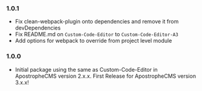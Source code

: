 ### 1.0.1
- Fix clean-webpack-plugin onto dependencies and remove it from devDependencies
- Fix README.md on `Custom-Code-Editor` to `Custom-Code-Editor-A3`
- Add options for webpack to override from project level module

### 1.0.0
- Initial package using the same as Custom-Code-Editor in ApostropheCMS version 2.x.x. First Release for ApostropheCMS version 3.x.x!